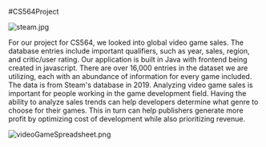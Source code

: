 #CS564Project

![steam.jpg](..%2F..%2FDownloads%2Fsteam.jpg)

For our project for CS564, we looked into global video game sales. The database entries include important qualifiers,
such as year, sales, region, and critic/user rating. Our application is built in Java with frontend being created in
javascript. There are over 16,000 entries in the dataset we are utilizing, each with an abundance of information for
every game included. The data is from Steam's database in 2019. Analyzing video game sales is important for people working in the game development field. Having 
the ability to analyze sales trends can help developers determine what genre to choose for their games. This in turn 
can help publishers generate more profit by optimizing cost of development while also prioritizing revenue.

![videoGameSpreadsheet.png](..%2F..%2FDownloads%2FvideoGameSpreadsheet.png)